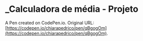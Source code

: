 # _Calculadora de média - Projeto

A Pen created on CodePen.io. Original URL: [https://codepen.io/chiarapedrico/pen/qBgogOm](https://codepen.io/chiarapedrico/pen/qBgogOm).

##
